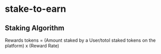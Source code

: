 # stake-to-earn
## Staking Algorithm
Rewards tokens = (Amount staked by a User/totol staked tokens on the platform) x (Reward Rate)
